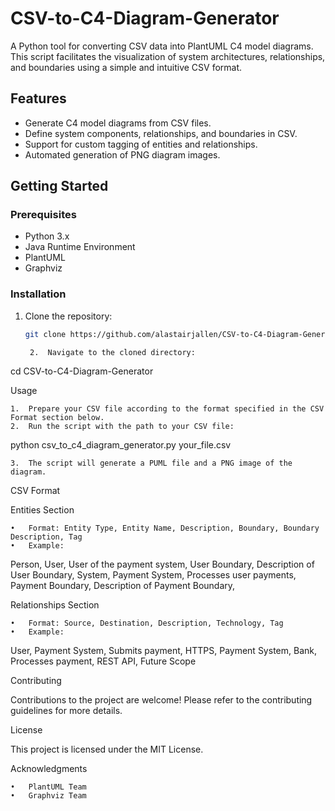 # CSV-to-C4-Diagram-Generator

A Python tool for converting CSV data into PlantUML C4 model diagrams. This script facilitates the visualization of system architectures, relationships, and boundaries using a simple and intuitive CSV format.

## Features

- Generate C4 model diagrams from CSV files.
- Define system components, relationships, and boundaries in CSV.
- Support for custom tagging of entities and relationships.
- Automated generation of PNG diagram images.

## Getting Started

### Prerequisites

- Python 3.x
- Java Runtime Environment
- PlantUML
- Graphviz

### Installation

1. Clone the repository:
   ```bash
   git clone https://github.com/alastairjallen/CSV-to-C4-Diagram-Generator.git

	2.	Navigate to the cloned directory:

cd CSV-to-C4-Diagram-Generator



Usage

	1.	Prepare your CSV file according to the format specified in the CSV Format section below.
	2.	Run the script with the path to your CSV file:

python csv_to_c4_diagram_generator.py your_file.csv


	3.	The script will generate a PUML file and a PNG image of the diagram.

CSV Format

Entities Section

	•	Format: Entity Type, Entity Name, Description, Boundary, Boundary Description, Tag
	•	Example:

Person, User, User of the payment system, User Boundary, Description of User Boundary, 
System, Payment System, Processes user payments, Payment Boundary, Description of Payment Boundary, 



Relationships Section

	•	Format: Source, Destination, Description, Technology, Tag
	•	Example:

User, Payment System, Submits payment, HTTPS, 
Payment System, Bank, Processes payment, REST API, Future Scope



Contributing

Contributions to the project are welcome! Please refer to the contributing guidelines for more details.

License

This project is licensed under the MIT License.

Acknowledgments

	•	PlantUML Team
	•	Graphviz Team